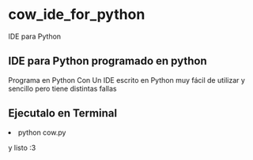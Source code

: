 # cow_ide_for_python
IDE para Python
<h2>IDE para Python programado en python</h2>
<p>Programa en Python Con Un IDE escrito en Python muy fácil de utilizar y sencillo pero tiene distintas fallas</p>
<h2>Ejecutalo en Terminal</h2>
<li>python cow.py</hi>
<p>y listo :3</p>
